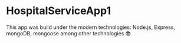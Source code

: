# HospitalServiceApp1

This app was build under the modern technologies: Node.js, Express, mongoDB, mongoose among other technologies 😎
